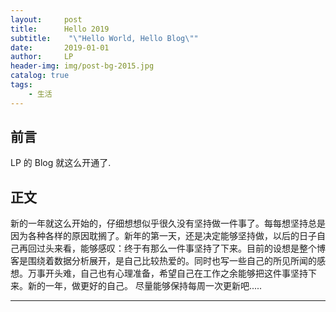 ```yaml
---
layout:     post
title:      Hello 2019
subtitle:    "\"Hello World, Hello Blog\""
date:       2019-01-01
author:     LP
header-img: img/post-bg-2015.jpg
catalog: true
tags:
    - 生活
---    
```


## 前言

LP 的 Blog 就这么开通了.

## 正文

新的一年就这么开始的，仔细想想似乎很久没有坚持做一件事了。每每想坚持总是因为各种各样的原因耽搁了。新年的第一天，还是决定能够坚持做，以后的日子自己再回过头来看，能够感叹：终于有那么一件事坚持了下来。目前的设想是整个博客是围绕着数据分析展开，是自己比较热爱的。同时也写一些自己的所见所闻的感想。万事开头难，自己也有心理准备，希望自己在工作之余能够把这件事坚持下来。新的一年，做更好的自己。
尽量能够保持每周一次更新吧.....

---

